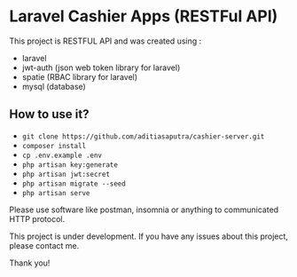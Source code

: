 # Laravel Cashier Apps (RESTFul API)

This project is RESTFUL API and  was created using : 

  - laravel
  - jwt-auth (json web token library for laravel)
  - spatie (RBAC library for laravel)
  - mysql (database)

## How to use it?

  - `git clone https://github.com/aditiasaputra/cashier-server.git`
  - `composer install`
  - `cp .env.example .env`
  - `php artisan key:generate`
  - `php artisan jwt:secret`
  - `php artisan migrate --seed`
  - `php artisan serve`
 
  

Please use software like postman, insomnia or anything to communicated HTTP protocol.

This project is under development. If you have any issues about this project, please contact me.


Thank you!
